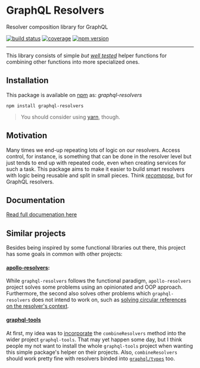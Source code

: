 # GraphQL Resolvers

Resolver composition library for GraphQL

[![build status](https://img.shields.io/travis/lucasconstantino/graphql-resolvers/master.svg?style=flat-square)](https://travis-ci.org/lucasconstantino/graphql-resolvers)
[![coverage](https://img.shields.io/codecov/c/github/lucasconstantino/graphql-resolvers.svg?style=flat-square)](https://codecov.io/github/lucasconstantino/graphql-resolvers)
[![npm version](https://img.shields.io/npm/v/graphql-resolvers.svg?style=flat-square)](https://www.npmjs.com/package/graphql-resolvers)

---

This library consists of simple *but [well tested](https://codecov.io/github/lucasconstantino/graphql-resolvers)* helper functions for combining other functions into more specialized ones.

## Installation

This package is available on [npm](https://www.npmjs.com/package/graphql-resolvers) as: *graphql-resolvers*

```
npm install graphql-resolvers
```

> You should consider using [yarn](https://yarnpkg.com/), though.

## Motivation

Many times we end-up repeating lots of logic on our resolvers. Access control, for instance, is something that can be done in the resolver level but just tends to end up with repeated code, even when creating services for such a task. This package aims to make it easier to build smart resolvers with logic being reusable and split in small pieces. Think *[recompose](https://github.com/acdlite/recompose)*, but for GraphQL resolvers.

## Documentation

[Read full documenation here](docs/API.ms)

## Similar projects

Besides being inspired by some functional libraries out there, this project has some goals in common with other projects:

#### [apollo-resolvers](https://github.com/thebigredgeek/apollo-resolvers):

While `graphql-resolvers` follows the functional paradigm, `apollo-resolvers` project solves some problems using an opinionated and OOP approach. Furthermore, the second also solves other problems which `graphql-resolvers` does not intend to work on, such as [solving circular references on the resolver's context](https://github.com/thebigredgeek/apollo-resolvers#resolver-context).

#### [graphql-tools](https://github.com/apollographql/graphql-tools)

At first, my idea was to [incorporate](https://github.com/apollographql/graphql-tools/issues/307) the `combineResolvers` method into the wider project `graphql-tools`. That may yet happen some day, but I think people my not want to install the whole `graphql-tools` project when wanting this simple package's helper on their projects. Also, `combineResolvers` should work pretty fine with resolvers binded into [`graphql/types`](http://graphql.org/graphql-js/type/) too.
